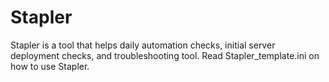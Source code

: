 # Stapler
Stapler is a tool that helps daily automation checks, initial server deployment checks, and troubleshooting tool. 
Read Stapler_template.ini on how to use Stapler. 
